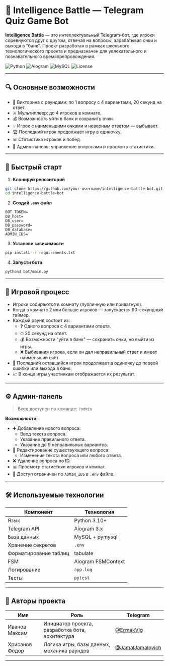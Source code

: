 # 🧠 Intelligence Battle — Telegram Quiz Game Bot

**Intelligence Battle** — это интеллектуальный Telegram-бот, где игроки соревнуются друг с другом, отвечая на вопросы, зарабатывая очки и выходя в "банк". Проект разработан в рамках школьного технологического проекта и предназначен для увлекательного и познавательного времяпрепровождения.

![Python](https://img.shields.io/badge/Python-3.13+-blue?logo=python)
![Aiogram](https://img.shields.io/badge/Aiogram-3.x-blue?logo=telegram)
![MySQL](https://img.shields.io/badge/Database-MySQL-orange?logo=mysql)
![License](https://img.shields.io/badge/License-MIT-green)

---

## 🔍 Основные возможности

- 🧩 Викторина с раундами: по 1 вопросу с 4 вариантами, 20 секунд на ответ.
- ⚔️ Мультиплеер: до 4 игроков в комнате.
- 💰 Возможность уйти в банк и сохранить очки.
- 💡 Игрок с наименьшими очками и неверным ответом — выбывает.
- 🏆 Последний игрок продолжает игру в одиночку.
- 📊 Статистика игроков и побед.
- 🔐 Админ-панель: управление вопросами и просмотр статистики.

---

## 🚀 Быстрый старт

1. **Клонируй репозиторий**  
```bash
git clone https://github.com/your-username/intelligence-battle-bot.git
cd intelligence-battle-bot
```
2. **Создай ```.env``` файл**
```env
BOT_TOKEN=
DB_host=
DB_user=
DB_password=
DB_database=
ADMIN_IDS=
```

3. **Установи зависимости**
```bash
pip install -r requirements.txt
```

4. **Запусти бота**
```bash
python3 bot/main.py
```

---

## 📘 Игровой процесс

- Игроки собираются в комнату (публичную или приватную).
- Когда в комнате 2 или больше игроков — запускается 90-секундный таймер.
- Каждый раунд состоит из:
  - ❓ Одного вопроса с 4 вариантами ответа.
  - ⏱ 20 секунд на ответ.
  - 💰 Возможности "уйти в банк" — сохранить очки, но выйти из игры.
  - ❌ Выбивания игрока, если он дал неправильный ответ и имеет наименьший счёт.
- 👑 Последний оставшийся игрок продолжает в одиночку до первой ошибки или выхода в банк.
- 📈 В конце игры участникам отображается их результат.

---

## ⚙️ Админ-панель

> Вход доступен по команде: `?admin`

**Возможности:**

- ➕ Добавление нового вопроса:
  - Ввод текста вопроса.
  - Указание правильного ответа.
  - Указание до 9 неправильных вариантов.
- 📝 Редактирование существующего вопроса:
  - Изменение текста вопроса или любого ответа.
- ❌ Удаление вопроса по ID.
- 📊 Просмотр статистики игроков и комнат.
- 🔐 Доступ ограничен по `ADMIN_IDS` в `.env` файле.

---

## 🛠 Используемые технологии

| Компонент     | Технология        |
|---------------|-------------------|
| Язык          | Python 3.10+      |
| Telegram API  | Aiogram 3.x       |
| База данных   | MySQL + pymysql   |
| Хранение секретов | `.env`         |
| Форматирование таблиц | tabulate  |
| FSM           | Aiogram FSMContext |
| Логирование   | `app.log`         |
| Тесты         | `pytest`          |

---

## 🤝 Авторы проекта

| Имя           | Роль                                              | Telegram                  |
|---------------|---------------------------------------------------|---------------------------|
| Иванов Максим | Инициатор проекта, разработка бота, архитектура  | [@ErmakVlg](https://t.me/ErmakVlg) |
| Хрисанов Фёдор | Логика игры, базы данных, механика раундов       | [@JamalJamalovich](https://t.me/JamalJamalovich) |

---